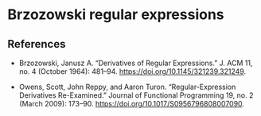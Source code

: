 # Brzozowski regular expressions

## References

- Brzozowski, Janusz A. “Derivatives of Regular Expressions.” J. ACM 11, no. 4 (October 1964): 481–94. https://doi.org/10.1145/321239.321249.

- Owens, Scott, John Reppy, and Aaron Turon. “Regular-Expression Derivatives Re-Examined.” Journal of Functional Programming 19, no. 2 (March 2009): 173–90. https://doi.org/10.1017/S0956796808007090.
